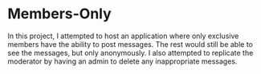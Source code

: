 # Members-Only
In this project, I attempted to host an application where only exclusive members have the ability to post messages. The rest would still be able to see the messages, but only anonymously. I also attempted to replicate the moderator by having an admin to delete any inappropriate messages.
